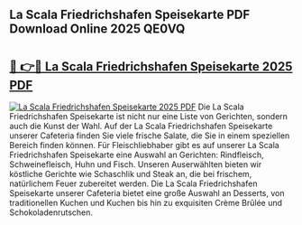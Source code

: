 ## La Scala Friedrichshafen Speisekarte PDF Download Online 2025 QE0VQ

# <h2><a href="http://gc9l415.nevu.top/?p=La+Scala+Friedrichshafen+Speisekarte">🔗 👉🔴 La Scala Friedrichshafen Speisekarte 2025 PDF</a></h2>

[![La Scala Friedrichshafen Speisekarte 2025 PDF](https://i.imgur.com/dBaPXMq.png)](http://gc9l415.nevu.top/?p=La+Scala+Friedrichshafen+Speisekarte)
Die La Scala Friedrichshafen Speisekarte ist nicht nur eine Liste von Gerichten, sondern auch die Kunst der Wahl. Auf der La Scala Friedrichshafen Speisekarte unserer Cafeteria finden Sie viele frische Salate, die Sie in einem speziellen Bereich finden können. Für Fleischliebhaber gibt es auf unserer La Scala Friedrichshafen Speisekarte eine Auswahl an Gerichten: Rindfleisch, Schweinefleisch, Huhn und Fisch. Unseren Auserwählten bieten wir köstliche Gerichte wie Schaschlik und Steak an, die bei frischem, natürlichem Feuer zubereitet werden. Die La Scala Friedrichshafen Speisekarte unserer Cafeteria bietet eine große Auswahl an Desserts, von traditionellen Kuchen und Kuchen bis hin zu exquisiten Crème Brûlée und Schokoladenrutschen.
